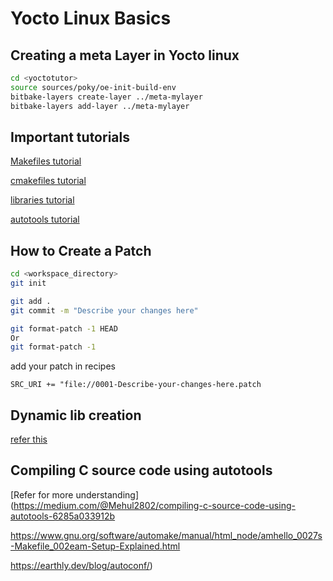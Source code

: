 # Yocto Linux Basics

## Creating a meta Layer in Yocto linux

```bash
cd <yoctotutor>
source sources/poky/oe-init-build-env
bitbake-layers create-layer ../meta-mylayer
bitbake-layers add-layer ../meta-mylayer
```

## Important tutorials

[Makefiles tutorial](https://makefiletutorial.com/)

[cmakefiles tutorial](https://medium.com/@onur.dundar1/cmake-tutorial-585dd180109b)

[libraries tutorial](https://medium.com/@The_Mad_Zaafa/creating-and-using-dynamic-libraries-c-a9d344822ed0)


[autotools tutorial](https://earthly.dev/blog/autoconf/)

## How to Create a Patch

```bash
cd <workspace_directory>
git init

git add .
git commit -m "Describe your changes here"

git format-patch -1 HEAD
Or
git format-patch -1 
```
add your patch in recipes

`SRC_URI += "file://0001-Describe-your-changes-here.patch`

## Dynamic lib creation

[refer this](https://medium.com/@4318_26766/creating-and-using-dynamic-libraries-in-c-language-912b078b7c52)

## Compiling C source code using autotools
[Refer for more understanding](https://medium.com/@Mehul2802/compiling-c-source-code-using-autotools-6285a033912b

https://www.gnu.org/software/automake/manual/html_node/amhello_0027s-Makefile_002eam-Setup-Explained.html

https://earthly.dev/blog/autoconf/)